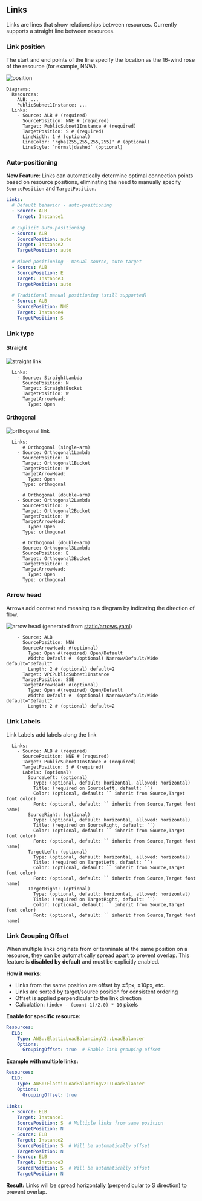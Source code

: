 ## Links

Links are lines that show relationships between resources. Currently supports a straight line between resources.

### Link position

The start and end points of the line specify the location as the 16-wind rose of the resource (for example, NNW).

![position](static/position.png)

```
Diagrams:
  Resources:
    ALB: ...
    PublicSubnet1Instance: ...
  Links:
    - Source: ALB # (required)
      SourcePosition: NNE # (required)
      Target: PublicSubnet1Instance # (required)
      TargetPosition: S # (required)
      LineWidth: 1 # (optional)
      LineColor: 'rgba(255,255,255,255)' # (optional)
      LineStyle: `normal|dashed` (optional)
```

### Auto-positioning

**New Feature**: Links can automatically determine optimal connection points based on resource positions, eliminating the need to manually specify `SourcePosition` and `TargetPosition`.

```yaml
Links:
  # Default behavior - auto-positioning
  - Source: ALB
    Target: Instance1
    
  # Explicit auto-positioning
  - Source: ALB
    SourcePosition: auto
    Target: Instance2
    TargetPosition: auto
    
  # Mixed positioning - manual source, auto target
  - Source: ALB
    SourcePosition: E
    Target: Instance3
    TargetPosition: auto
    
  # Traditional manual positioning (still supported)
  - Source: ALB
    SourcePosition: NNE
    Target: Instance4
    TargetPosition: S
```

### Link type

#### Straight
![straight link](static/link-straight.png)
```
  Links:
    - Source: StraightLambda
      SourcePosition: N
      Target: StraightBucket
      TargetPosition: W
      TargetArrowHead:
        Type: Open
```

#### Orthogonal
![orthogonal link](static/link-orthogonal.png)
```
  Links:
      # Orthogonal (single-arm)
    - Source: Orthogonal1Lambda
      SourcePosition: N
      Target: Orthogonal1Bucket
      TargetPosition: W
      TargetArrowHead:
        Type: Open
      Type: orthogonal

      # Orthogonal (double-arm)
    - Source: Orthogonal2Lambda
      SourcePosition: E
      Target: Orthogonal2Bucket
      TargetPosition: W
      TargetArrowHead:
        Type: Open
      Type: orthogonal

      # Orthogonal (double-arm)
    - Source: Orthogonal3Lambda
      SourcePosition: E
      Target: Orthogonal3Bucket
      TargetPosition: E
      TargetArrowHead:
        Type: Open
      Type: orthogonal
```


### Arrow head

Arrows add context and meaning to a diagram by indicating the direction of flow.

![arrow head](static/arrows.png)
(generated from [static/arrows.yaml](static/arrows.yaml))

```
    - Source: ALB
      SourcePosition: NNW
      SourceArrowHead: #(optional)
        Type: Open #(required) Open/Default
        Width: Default #  (optional) Narrow/Default/Wide default="Default"
        Length: 2 # (optional) default=2
      Target: VPCPublicSubnet1Instance
      TargetPosition: SSE
      TargetArrowHead: #(optional)
        Type: Open #(required) Open/Default
        Width: Default #  (optional) Narrow/Default/Wide default="Default"
        Length: 2 # (optional) default=2
```

### Link Labels

Link Labels add labels along the link

```
  Links:
    - Source: ALB # (required)
      SourcePosition: NNE # (required)
      Target: PublicSubnet1Instance # (required)
      TargetPosition: S # (required)
      Labels: (optional)
        SourceLeft: (optional)
          Type: (optional, default: horizontal, allowed: horizontal) 
          Title: (required on SourceLeft, default: ``)
          Color: (optional, default: `` inherit from Source,Target font color)
          Font: (optional, default: `` inherit from Source,Target font name)
        SourceRight: (optional)
          Type: (optional, default: horizontal, allowed: horizontal) 
          Title: (required on SourceRight, default: ``)
          Color: (optional, default: `` inherit from Source,Target font color)
          Font: (optional, default: `` inherit from Source,Target font name)
        TargetLeft: (optional)
          Type: (optional, default: horizontal, allowed: horizontal) 
          Title: (required on TargetLeft, default: ``)
          Color: (optional, default: `` inherit from Source,Target font color)
          Font: (optional, default: `` inherit from Source,Target font name)
        TargetRight: (optional)
          Type: (optional, default: horizontal, allowed: horizontal) 
          Title: (required on TargetRight, default: ``)
          Color: (optional, default: `` inherit from Source,Target font color)
          Font: (optional, default: `` inherit from Source,Target font name)
```

### Link Grouping Offset

When multiple links originate from or terminate at the same position on a resource, they can be automatically spread apart to prevent overlap. This feature is **disabled by default** and must be explicitly enabled.

**How it works:**
- Links from the same position are offset by ±5px, ±10px, etc.
- Links are sorted by target/source position for consistent ordering
- Offset is applied perpendicular to the link direction
- Calculation: `(index - (count-1)/2.0) * 10` pixels

**Enable for specific resource:**
```yaml
Resources:
  ELB:
    Type: AWS::ElasticLoadBalancingV2::LoadBalancer
    Options:
      GroupingOffset: true  # Enable link grouping offset
```

**Example with multiple links:**
```yaml
Resources:
  ELB:
    Type: AWS::ElasticLoadBalancingV2::LoadBalancer
    Options:
      GroupingOffset: true
      
Links:
  - Source: ELB
    Target: Instance1
    SourcePosition: S  # Multiple links from same position
    TargetPosition: N
  - Source: ELB
    Target: Instance2
    SourcePosition: S  # Will be automatically offset
    TargetPosition: N
  - Source: ELB
    Target: Instance3
    SourcePosition: S  # Will be automatically offset
    TargetPosition: N
```

**Result:** Links will be spread horizontally (perpendicular to S direction) to prevent overlap.


